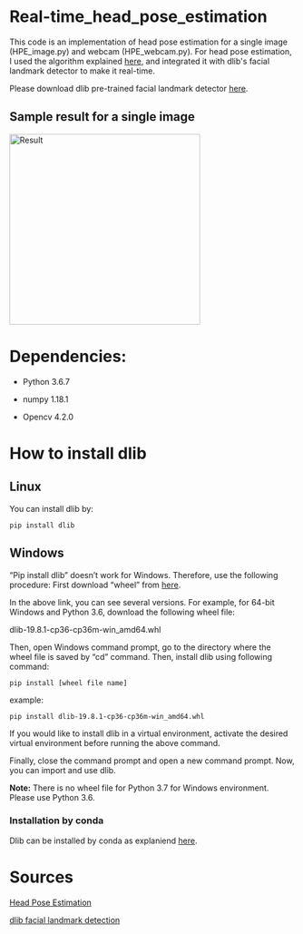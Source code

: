 # Real-time_head_pose_estimation


This code is an implementation of head pose estimation for a single image (HPE_image.py) and webcam (HPE_webcam.py). 
For head pose estimation, I used the algorithm explained [here](https://www.learnopencv.com/head-pose-estimation-using-opencv-and-dlib/), and integrated it with dlib's facial landmark detector to make it real-time. 

Please download dlib pre-trained facial landmark detector [here](http://dlib.net/files/shape_predictor_68_face_landmarks.dat.bz2). 

## Sample result for a single image
<img width="336" alt="Result" src="https://user-images.githubusercontent.com/38423900/76159276-0b26c180-6162-11ea-8c85-abf870410e13.png">


# Dependencies:

* Python 3.6.7

* numpy 1.18.1

* Opencv 4.2.0


# How to install dlib
## Linux
You can install dlib by:
```
pip install dlib
```

## Windows
“Pip install dlib” doesn’t work for Windows. Therefore, use the following procedure:
First download “wheel” from [here](https://pypi.org/simple/dlib). 

In the above link, you can see several versions. For example, for 64-bit Windows and Python 3.6, download the following wheel file:

dlib-19.8.1-cp36-cp36m-win_amd64.whl

Then, open Windows command prompt, go to the directory where the wheel file is saved by “cd” command. Then, install dlib using following command: 
```
pip install [wheel file name]
```

example:
```
pip install dlib-19.8.1-cp36-cp36m-win_amd64.whl
```

If you would like to install dlib in a virtual environment, activate the desired virtual environment before running the above command.

Finally, close the command prompt and open a new command prompt. Now, you can import and use dlib. 

**Note:** There is no wheel file for Python 3.7 for Windows environment. Please use Python 3.6. 


### Installation by conda 
Dlib can be installed by conda as explaniend [here](https://anaconda.org/menpo/dlib).



# Sources

[Head Pose Estimation](https://www.learnopencv.com/head-pose-estimation-using-opencv-and-dlib)

[dlib facial landmark detection](https://www.pyimagesearch.com/2017/04/03/facial-landmarks-dlib-opencv-python)
